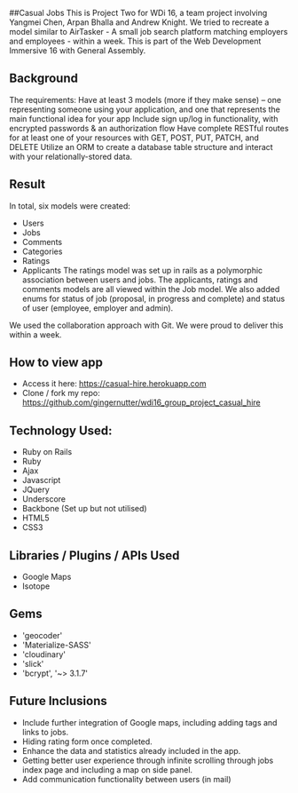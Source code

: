 ##Casual Jobs
This is Project Two for WDi 16, a team project involving Yangmei Chen, Arpan Bhalla and Andrew Knight. We tried to recreate a model similar to AirTasker - A small job search platform matching employers and employees -  within a week. This is part of the Web Development Immersive 16 with General Assembly.

## Background
The requirements: Have at least 3 models (more if they make sense) – one representing someone using your application, and one that represents the main functional idea for your app
Include sign up/log in functionality, with encrypted passwords & an authorization flow
Have complete RESTful routes for at least one of your resources with GET, POST, PUT, PATCH, and DELETE Utilize an ORM to create a database table structure and interact with your relationally-stored data.

## Result
In total, six models were created:
- Users
- Jobs
- Comments
- Categories
- Ratings
- Applicants
The ratings model was set up in rails as a polymorphic association between users and jobs. The applicants, ratings and comments models are all viewed within the Job model. We also added enums for status of job (proposal, in progress and complete) and status of user (employee, employer and admin).

We used the collaboration approach with Git. We were proud to deliver this within a week.

## How to view app
- Access it here: https://casual-hire.herokuapp.com
- Clone / fork my repo: https://github.com/gingernutter/wdi16_group_project_casual_hire

## Technology Used:
- Ruby on Rails
- Ruby
- Ajax
- Javascript
- JQuery
- Underscore
- Backbone (Set up but not utilised)
- HTML5
- CSS3

## Libraries / Plugins / APIs Used
- Google Maps
- Isotope

## Gems
- 'geocoder'
- 'Materialize-SASS'
- 'cloudinary'
- 'slick'
- 'bcrypt', '~> 3.1.7'

## Future Inclusions
- Include further integration of Google maps, including adding tags and links to jobs.
- Hiding rating form once completed.
- Enhance the data and statistics already included in the app.
- Getting better user experience through infinite scrolling through jobs index page and including a map on side panel.
- Add communication functionality between users (in mail)
